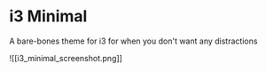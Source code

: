 # i3 Minimal

A bare-bones theme for i3 for when you don't want any distractions

![[i3_minimal_screenshot.png]]
